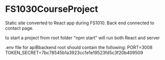 # FS1030CourseProject
Static site converted to React app during FS1010. Back end connected to contact page.

to start a project from root folder "npm start" will run both React and server

.env file for apiBbackend root should contain the following:
PORT=3008
TOKEN_SECRET=7bc78545b1a3923cc1e1e19523fd5c3f20b409509
